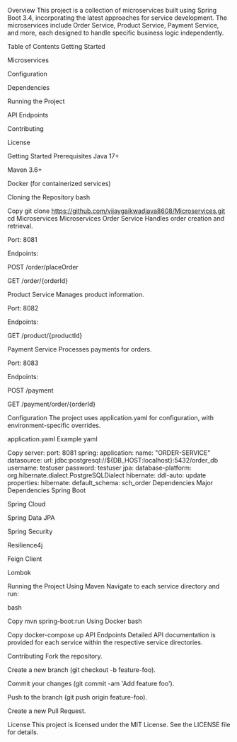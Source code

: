 Overview
This project is a collection of microservices built using Spring Boot 3.4, incorporating the latest approaches for service development. The microservices include Order Service, Product Service, Payment Service, and more, each designed to handle specific business logic independently.

Table of Contents
Getting Started

Microservices

Configuration

Dependencies

Running the Project

API Endpoints

Contributing

License

Getting Started
Prerequisites
Java 17+

Maven 3.6+

Docker (for containerized services)

Cloning the Repository
bash

Copy
git clone https://github.com/vijaygaikwadjava8608/Microservices.git
cd Microservices
Microservices
Order Service
Handles order creation and retrieval.

Port: 8081

Endpoints:

POST /order/placeOrder

GET /order/{orderId}

Product Service
Manages product information.

Port: 8082

Endpoints:

GET /product/{productId}

Payment Service
Processes payments for orders.

Port: 8083

Endpoints:

POST /payment

GET /payment/order/{orderId}

Configuration
The project uses application.yaml for configuration, with environment-specific overrides.

application.yaml Example
yaml

Copy
server:
  port: 8081
spring:
  application:
    name: "ORDER-SERVICE"
  datasource:
    url: jdbc:postgresql://${DB_HOST:localhost}:5432/order_db
    username: testuser
    password: testuser
  jpa:
    database-platform: org.hibernate.dialect.PostgreSQLDialect
    hibernate:
      ddl-auto: update
    properties:
      hibernate:
        default_schema: sch_order
Dependencies
Major Dependencies
Spring Boot

Spring Cloud

Spring Data JPA

Spring Security

Resilience4j

Feign Client

Lombok

Running the Project
Using Maven
Navigate to each service directory and run:

bash

Copy
mvn spring-boot:run
Using Docker
bash

Copy
docker-compose up
API Endpoints
Detailed API documentation is provided for each service within the respective service directories.

Contributing
Fork the repository.

Create a new branch (git checkout -b feature-foo).

Commit your changes (git commit -am 'Add feature foo').

Push to the branch (git push origin feature-foo).

Create a new Pull Request.

License
This project is licensed under the MIT License. See the LICENSE file for details.
